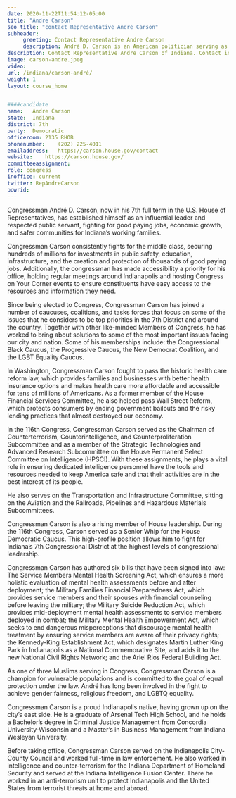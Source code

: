 ```yaml
---
date: 2020-11-22T11:54:12-05:00
title: "Andre Carson"
seo_title: "contact Representative Andre Carson"
subheader:
     greeting: Contact Representative Andre Carson 
     description: André D. Carson is an American politician serving as the U.S. Representative for Indiana's 7th congressional district since 2008. A member of the Democratic Party, his district includes the southern four-fifths of Indianapolis, including Downtown Indianapolis.
description: Contact Representative Andre Carson of Indiana. Contact information for Andre Carson includes email address, phone number, and mailing address.
image: carson-andre.jpeg
video: 
url: /indiana/carson-andré/
weight: 1
layout: course_home


####candidate
name:	Andre Carson
state:	Indiana
district: 7th
party:	Democratic
officeroom:	2135 RHOB
phonenumber:	(202) 225-4011
emailaddress:	https://carson.house.gov/contact
website:	https://carson.house.gov/
committeeassignment: 
role: congress
inoffice: current
twitter: RepAndreCarson
powrid: 
---
```


Congressman André D. Carson, now in his 7th full term in the U.S. House of Representatives, has established himself as an influential leader and respected public servant, fighting for good paying jobs, economic growth, and safer communities for Indiana’s working families. 

Congressman Carson consistently fights for the middle class, securing hundreds of millions for investments in public safety, education, infrastructure, and the creation and protection of thousands of good paying jobs. Additionally, the congressman has made accessibility a priority for his office, holding regular meetings around Indianapolis and hosting Congress on Your Corner events to ensure constituents have easy access to the resources and information they need.

Since being elected to Congress, Congressman Carson has joined a number of caucuses, coalitions, and tasks forces that focus on some of the issues that he considers to be top priorities in the 7th District and around the country.  Together with other like-minded Members of Congress, he has worked to bring about solutions to some of the most important issues facing our city and nation.  Some of his memberships include: the Congressional Black Caucus, the Progressive Caucus, the New Democrat Coalition, and the LGBT Equality Caucus.

In Washington, Congressman Carson fought to pass the historic health care reform law, which provides families and businesses with better health insurance options and makes health care more affordable and accessible for tens of millions of Americans. As a former member of the House Financial Services Committee, he also helped pass Wall Street Reform, which protects consumers by ending government bailouts and the risky lending practices that almost destroyed our economy.

In the 116th Congress, Congressman Carson served as the Chairman of Counterterrorism, Counterintelligence, and Counterproliferation Subcommittee and as a member of the Strategic Technologies and Advanced Research Subcommittee on the House Permanent Select Committee on Intelligence (HPSCI). With these assignments, he plays a vital role in ensuring dedicated intelligence personnel have the tools and resources needed to keep America safe and that their activities are in the best interest of its people.

He also serves on the Transportation and Infrastructure Committee, sitting on the Aviation and the Railroads, Pipelines and Hazardous Materials Subcommittees.

Congressman Carson is also a rising member of House leadership. During the 116th Congress, Carson served as a Senior Whip for the House Democratic Caucus. This high-profile position allows him to fight for Indiana’s 7th Congressional District at the highest levels of congressional leadership.    

Congressman Carson has authored six bills that have been signed into law: The Service Members Mental Health Screening Act, which ensures a more holistic evaluation of mental health assessments before and after deployment; the Military Families Financial Preparedness Act, which provides service members and their spouses with financial counseling before leaving the military; the Military Suicide Reduction Act, which provides mid-deployment mental health assessments to service members deployed in combat; the Military Mental Health Empowerment Act, which seeks to end dangerous misperceptions that discourage mental health treatment by ensuring service members are aware of their privacy rights; the Kennedy-King Establishment Act, which designates Martin Luther King Park in Indianapolis as a National Commemorative Site, and adds it to the new National Civil Rights Network; and the Ariel Rios Federal Building Act. 

As one of three Muslims serving in Congress, Congressman Carson is a champion for vulnerable populations and is committed to the goal of equal protection under the law. André has long been involved in the fight to achieve gender fairness, religious freedom, and LGBTQ equality.

Congressman Carson is a proud Indianapolis native, having grown up on the city’s east side. He is a graduate of Arsenal Tech High School, and he holds a Bachelor’s degree in Criminal Justice Management from Concordia University-Wisconsin and a Master’s in Business Management from Indiana Wesleyan University. 

Before taking office, Congressman Carson served on the Indianapolis City-County Council and worked full-time in law enforcement. He also worked in intelligence and counter-terrorism for the Indiana Department of Homeland Security and served at the Indiana Intelligence Fusion Center. There he worked in an anti-terrorism unit to protect Indianapolis and the United States from terrorist threats at home and abroad.